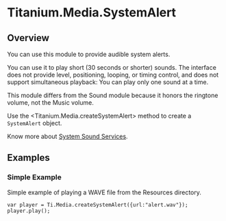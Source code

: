 # Titanium.Media.SystemAlert

<TypeHeader/>

## Overview

You can use this module to provide audible system alerts.

You can use it to play short (30 seconds or shorter) sounds. The interface does not provide level, positioning,
looping, or timing control, and does not support simultaneous playback: You can play only one sound at a time.

This module differs from the Sound module because it honors the ringtone volume, not the Music volume.

Use the <Titanium.Media.createSystemAlert> method to create a `SystemAlert` object.

Know more about [System Sound Services](https://developer.apple.com/reference/audiotoolbox/1657326-system_sound_services).

## Examples

### Simple Example

Simple example of playing a WAVE file from the Resources directory.

    var player = Ti.Media.createSystemAlert({url:"alert.wav"});
    player.play();

<ApiDocs/>
